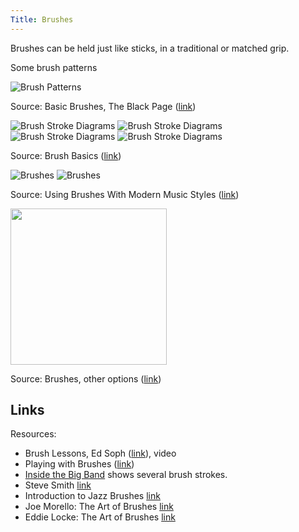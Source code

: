 ```yaml
---
Title: Brushes
---
```

Brushes can be held just like sticks, in a traditional or matched grip.

Some brush patterns

![Brush Patterns](https://i.imgur.com/5m6NF8e.jpg)

Source: Basic Brushes, The Black Page ([link](https://www.theblackpage.net/technique/basic-brushes))

![Brush Stroke Diagrams](https://i.imgur.com/ON9QIoO.jpg)
![Brush Stroke Diagrams](https://i.imgur.com/HOLBDzj.jpg)
![Brush Stroke Diagrams](https://i.imgur.com/StHRlsw.jpg)
![Brush Stroke Diagrams](https://i.imgur.com/bI3OfUx.jpg)

Source: Brush Basics ([link](http://www.paulwertico.com/articles/brushbasics.php))

![Brushes](https://i.imgur.com/UXxFJkz.gif)
![Brushes](https://i.imgur.com/DCdMvdi.gif)

Source: Using Brushes With Modern Music Styles ([link](http://drumdrums.com/brushes.html))

<img src="https://i.imgur.com/g99RXVI.png" width="250em"/>

Source: Brushes, other options ([link](http://www.authenticdrummer.com/technique-lesson-brushes-other-options/))

## Links

Resources:

- Brush Lessons, Ed Soph ([link](https://www.youtube.com/watch?v=poX07Mxjxeg)), video
- Playing with Brushes ([link](http://www.gasperbertoncelj.com/brushes.html))
- [Inside the Big Band](https://youtu.be/6CH-IE99ZvU?t=1h1m36s) shows several brush strokes.
- Steve Smith [link](http://www.drummerworld.com/Videos/stevesmithfinebrushaustralia.html)
- Introduction to Jazz Brushes [link](https://www.youtube.com/watch?v=5vGNypeZe1g)
- Joe Morello: The Art of Brushes [link](https://www.youtube.com/watch?v=oNhnbx8lRY8)
- Eddie Locke: The Art of Brushes [link](https://www.youtube.com/watch?v=NoqJfTzP62I)
